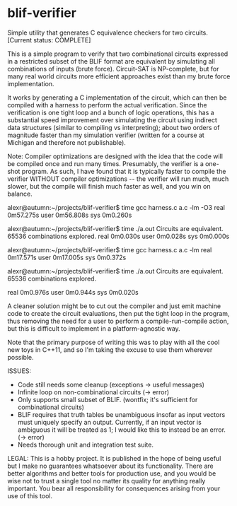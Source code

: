 blif-verifier
=============

Simple utility that generates C equivalence checkers for two circuits. [Current status: COMPLETE]

This is a simple program to verify that two combinational circuits expressed in
a restricted subset of the BLIF format are equivalent by simulating all
combinations of inputs (brute force). Circuit-SAT is NP-complete, but for many
real world circuits more efficient approaches exist than my brute force
implementation.

It works by generating a C implementation of the circuit, which can then be
compiled with a harness to perform the actual verification. Since the
verification is one tight loop and a bunch of logic operations, this has a
substantial speed improvement over simulating the circuit using indirect
data structures (similar to compiling vs interpreting); about two orders
of magnitude faster than my simulation verifier (written for a course at
Michigan and therefore not publishable).

Note: Compiler optimizations are designed with the idea that the code will
be compiled once and run many times. Presumably, the verifier is a one-shot
program. As such, I have found that it is typically faster to compile the
verifier WITHOUT compiler optimizations -- the verifier will run much, much
slower, but the compile will finish much faster as well, and you win on
balance.

alexr@autumn:~/projects/blif-verifier$ time gcc harness.c a.c -lm  -O3
real  0m57.275s
user  0m56.808s
sys   0m0.260s

alexr@autumn:~/projects/blif-verifier$ time ./a.out
Circuits are equivalent. 65536 combinations explored.
real  0m0.030s
user  0m0.028s
sys   0m0.000s

alexr@autumn:~/projects/blif-verifier$ time gcc harness.c a.c -lm 
real  0m17.571s
user  0m17.005s
sys   0m0.372s

alexr@autumn:~/projects/blif-verifier$ time ./a.out
Circuits are equivalent. 65536 combinations explored.

real  0m0.976s
user  0m0.944s
sys   0m0.020s

A cleaner solution might be to cut out the compiler and just emit machine
code to create the circuit evaluations, then put the tight loop in the
program, thus removing the need for a user to perform a compile-run-compile
action, but this is difficult to implement in a platform-agnostic way.

Note that the primary purpose of writing this was to play with all the cool
new toys in C++11, and so I'm taking the excuse to use them wherever possible.

ISSUES:
* Code still needs some cleanup (exceptions -> useful messages)
* Infinite loop on non-combinational circuits (-> error)
* Only supports small subset of BLIF.
  (wontfix; it's sufficient for combinational circuits)
* BLIF requires that truth tables be unambiguous insofar as input vectors must
  uniquely specify an output. Currently, if an input vector is ambiguous it will
  be treated as 1; I would like this to instead be an error. (-> error)
* Needs thorough unit and integration test suite.

LEGAL:
This is a hobby project. It is published in the hope of being useful but I make
no guarantees whatsoever about its functionality. There are better algorithms and
better tools for production use, and you would be wise not to trust a single tool
no matter its quality for anything really important. You bear all responsibility
for consequences arising from your use of this tool.
